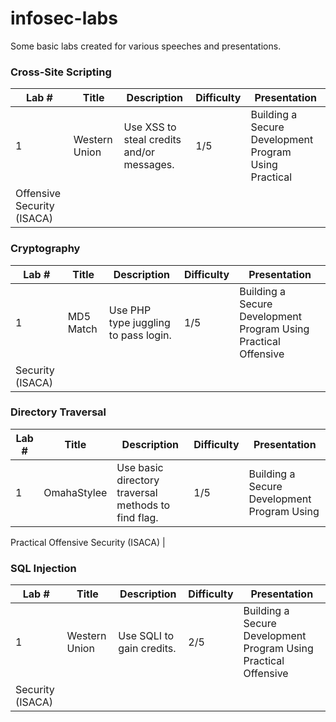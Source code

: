 # infosec-labs

Some basic labs created for various speeches and presentations.


### Cross-Site Scripting

|Lab #   | Title   | Description   | Difficulty   |  Presentation  |
|---|---|---|---|---|
| 1  | Western Union   | Use XSS to steal credits and/or messages.   | 1/5  | Building a Secure Development Program Using Practical 
Offensive Security (ISACA)    |



### Cryptography

|Lab #   | Title   | Description   | Difficulty   |  Presentation  |
|---|---|---|---|---|
| 1  | MD5 Match   | Use PHP type juggling to pass login.   | 1/5  | Building a Secure Development Program Using Practical Offensive 
Security (ISACA)  |



### Directory Traversal

|Lab #   | Title   | Description   | Difficulty   |  Presentation  |
|---|---|---|---|---|
| 1  | OmahaStylee   | Use basic directory traversal methods to find flag.   | 1/5  | Building a Secure Development Program Using 
Practical Offensive 
Security (ISACA)   |



### SQL Injection

|Lab #   | Title   | Description   | Difficulty   |  Presentation  |
|---|---|---|---|---|
| 1  | Western Union   | Use SQLI to gain credits.   | 2/5  | Building a Secure Development Program Using Practical Offensive 
Security (ISACA)  |

